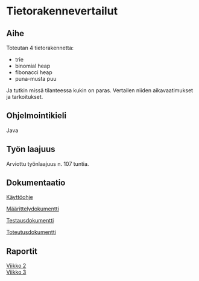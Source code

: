 # Tietorakennevertailut

## Aihe
Toteutan 4 tietorakennetta:  
 - trie
 - binomial heap
 - fibonacci heap
 - puna-musta puu  

Ja tutkin missä tilanteessa kukin on paras. Vertailen niiden aikavaatimukset ja tarkoitukset.

## Ohjelmointikieli
Java

## Työn laajuus
Arviottu työnlaajuus n. 107 tuntia.

## Dokumentaatio
[Käyttöohje]( https://github.com/olegTervo/hakuVertailu/blob/master/Dokumentaatio/Kayttoohje.md )

[Määrittelydokumentti]( https://github.com/olegTervo/hakuVertailu/blob/master/Dokumentaatio/Maarittelydokumentti.md )

[Testausdokumentti]( https://github.com/olegTervo/hakuVertailu/blob/master/Dokumentaatio/Testausdokumentti.md )

[Toteutusdokumentti]( https://github.com/olegTervo/hakuVertailu/blob/master/Dokumentaatio/Toteutusdokumentti.md )

## Raportit
[Viikko 2]( https://github.com/olegTervo/hakuVertailu/blob/master/Raportit/viikko2.md )  
[Viikko 3]( https://github.com/olegTervo/hakuVertailu/blob/master/Raportit/viikko3.md )  
